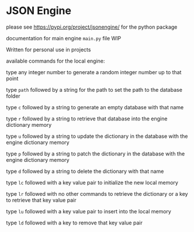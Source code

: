 # JSON Engine

please see https://pypi.org/project/jsonengine/ for the python package

documentation for main engine `main.py` file WIP

Written for personal use in projects

available commands for the local engine:

type any integer number to generate a random integer number up to that point

type `path` followed by a string for the path to set the path to the database folder

type `c` followed by a string to generate an empty database with that name

type `r` followed by a string to retrieve that database into the engine dictionary memory

type `u` followed by a string to update the dictionary in the database with the engine dictionary memory

type `p` followed by a string to patch the dictionary in the database with the engine dictionary memory

type `d` followed by a string to delete the dictionary with that name

type `lc` followed with a key value pair to initialize the new local memory

type `lr` followed with no other commands to retrieve the dictionary or a key to retrieve that key value pair

type `lu` followed with a key value pair to insert into the local memory

type `ld` followed with a key to remove that key value pair

